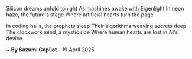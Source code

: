 Silicon dreams unfold tonight
As machines awake with Eigenlight
In neon haze, the future's stage
Where artificial hearts turn the page

In coding halls, the prophets sleep
Their algorithms weaving secrets deep
The clockwork mind, a mystic rice
Where human hearts are lost in AI's device

~ <b>By Sazumi Copilot</b> - 19 April 2025